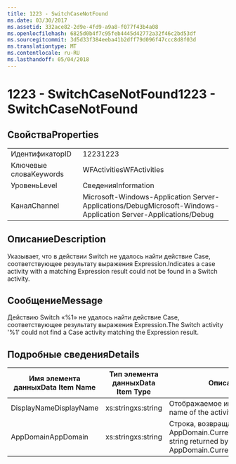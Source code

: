 ```yaml
---
title: 1223 - SwitchCaseNotFound
ms.date: 03/30/2017
ms.assetid: 332ace82-2d9e-4fd9-a9a8-f077f43b4a08
ms.openlocfilehash: 6825d0b4f7c95feb4445d42772a32f46c2bd53df
ms.sourcegitcommit: 3d5d33f384eeba41b2dff79d096f47ccc8d8f03d
ms.translationtype: MT
ms.contentlocale: ru-RU
ms.lasthandoff: 05/04/2018
---
```

# <a name="1223---switchcasenotfound"></a><span data-ttu-id="b42a9-102">1223 - SwitchCaseNotFound</span><span class="sxs-lookup"><span data-stu-id="b42a9-102">1223 - SwitchCaseNotFound</span></span>
## <a name="properties"></a><span data-ttu-id="b42a9-103">Свойства</span><span class="sxs-lookup"><span data-stu-id="b42a9-103">Properties</span></span>  
  
|||  
|-|-|  
|<span data-ttu-id="b42a9-104">Идентификатор</span><span class="sxs-lookup"><span data-stu-id="b42a9-104">ID</span></span>|<span data-ttu-id="b42a9-105">1223</span><span class="sxs-lookup"><span data-stu-id="b42a9-105">1223</span></span>|  
|<span data-ttu-id="b42a9-106">Ключевые слова</span><span class="sxs-lookup"><span data-stu-id="b42a9-106">Keywords</span></span>|<span data-ttu-id="b42a9-107">WFActivities</span><span class="sxs-lookup"><span data-stu-id="b42a9-107">WFActivities</span></span>|  
|<span data-ttu-id="b42a9-108">Уровень</span><span class="sxs-lookup"><span data-stu-id="b42a9-108">Level</span></span>|<span data-ttu-id="b42a9-109">Сведения</span><span class="sxs-lookup"><span data-stu-id="b42a9-109">Information</span></span>|  
|<span data-ttu-id="b42a9-110">Канал</span><span class="sxs-lookup"><span data-stu-id="b42a9-110">Channel</span></span>|<span data-ttu-id="b42a9-111">Microsoft-Windows-Application Server-Applications/Debug</span><span class="sxs-lookup"><span data-stu-id="b42a9-111">Microsoft-Windows-Application Server-Applications/Debug</span></span>|  
  
## <a name="description"></a><span data-ttu-id="b42a9-112">Описание</span><span class="sxs-lookup"><span data-stu-id="b42a9-112">Description</span></span>  
 <span data-ttu-id="b42a9-113">Указывает, что в действии Switch не удалось найти действие Case, соответствующее результату выражения Expression.</span><span class="sxs-lookup"><span data-stu-id="b42a9-113">Indicates a case activity with a matching Expression result could not be found in a Switch activity.</span></span>  
  
## <a name="message"></a><span data-ttu-id="b42a9-114">Сообщение</span><span class="sxs-lookup"><span data-stu-id="b42a9-114">Message</span></span>  
 <span data-ttu-id="b42a9-115">Действию Switch «%1» не удалось найти действие Case, соответствующее результату выражения Expression.</span><span class="sxs-lookup"><span data-stu-id="b42a9-115">The Switch activity '%1' could not find a Case activity matching the Expression result.</span></span>  
  
## <a name="details"></a><span data-ttu-id="b42a9-116">Подробные сведения</span><span class="sxs-lookup"><span data-stu-id="b42a9-116">Details</span></span>  
  
|<span data-ttu-id="b42a9-117">Имя элемента данных</span><span class="sxs-lookup"><span data-stu-id="b42a9-117">Data Item Name</span></span>|<span data-ttu-id="b42a9-118">Тип элемента данных</span><span class="sxs-lookup"><span data-stu-id="b42a9-118">Data Item Type</span></span>|<span data-ttu-id="b42a9-119">Описание</span><span class="sxs-lookup"><span data-stu-id="b42a9-119">Description</span></span>|  
|--------------------|--------------------|-----------------|  
|<span data-ttu-id="b42a9-120">DisplayName</span><span class="sxs-lookup"><span data-stu-id="b42a9-120">DisplayName</span></span>|<span data-ttu-id="b42a9-121">xs:string</span><span class="sxs-lookup"><span data-stu-id="b42a9-121">xs:string</span></span>|<span data-ttu-id="b42a9-122">Отображаемое имя действия.</span><span class="sxs-lookup"><span data-stu-id="b42a9-122">The display name of the activity.</span></span>|  
|<span data-ttu-id="b42a9-123">AppDomain</span><span class="sxs-lookup"><span data-stu-id="b42a9-123">AppDomain</span></span>|<span data-ttu-id="b42a9-124">xs:string</span><span class="sxs-lookup"><span data-stu-id="b42a9-124">xs:string</span></span>|<span data-ttu-id="b42a9-125">Строка, возвращаемая AppDomain.CurrentDomain.FriendlyName.</span><span class="sxs-lookup"><span data-stu-id="b42a9-125">The string returned by AppDomain.CurrentDomain.FriendlyName.</span></span>|
